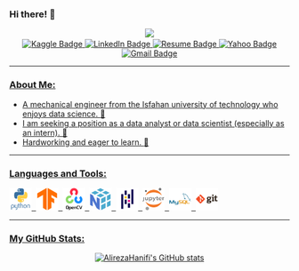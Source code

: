 ### Hi there! 👋

<div id="header" align="center">
  <img src="https://media.giphy.com/media/Lg6vO9CNlQmUna1c5i/giphy.gif" width="100"/>
</div>

<div id="badges" align="center">
  <a href="https://www.kaggle.com/alirezahanifi">
    <img src="https://img.shields.io/badge/Kaggle-20BEFF?style=for-the-badge&logo=Kaggle&logoColor=white" alt="Kaggle Badge"/>
  </a>  
  <a href="https://www.linkedin.com/in/alireza-hanifi/">
    <img src="https://img.shields.io/badge/LinkedIn-blue?style=for-the-badge&logo=linkedin&logoColor=white" alt="LinkedIn Badge"/>
  </a>
  <a href="https://github.com/AlirezaHanifi/My_CV/blob/master/AlirezaHanifi's%20English%20resume.pdf/">
    <img src="https://img.shields.io/badge/Resume-black?style=for-the-badge&logo=github&logoColor=white" alt="Resume Badge"/>
  </a>  
  <a href="mailto:hanifi1375@yahoo.com">
    <img src="https://img.shields.io/badge/Yahoo-blueviolet?style=for-the-badge&logo=yahoo&logoColor=white" alt="Yahoo Badge"/>
  </a>
  <a href="mailto:a.hanifi1375@gmail.com">
    <img src="https://img.shields.io/badge/Gmail-lightgray?style=for-the-badge&logo=gmail&logoColor=red" alt="Gmail Badge"/>
</div>

---

### About Me:
- A mechanical engineer from the Isfahan university of technology who enjoys data science. :wrench:
- I am seeking a position as a data analyst or data scientist (especially as an intern). :mag_right:
- Hardworking and eager to learn. :racehorse:

---

### Languages and Tools:
<div>
  <img src="https://github.com/devicons/devicon/blob/master/icons/python/python-original-wordmark.svg" title="Python" alt="Python" width="40" height="40"/>&nbsp;
  <img src="https://github.com/devicons/devicon/blob/master/icons/tensorflow/tensorflow-original.svg" title="Tensorflow" alt="Tensorflow" width="40" height="40"/>&nbsp;
  <img src="https://github.com/devicons/devicon/blob/master/icons/opencv/opencv-original-wordmark.svg" title="OpenCV" alt="OpenCV" width="40" height="40"/>&nbsp;
  <img src="https://github.com/devicons/devicon/blob/master/icons/numpy/numpy-original.svg" title="Numpy" alt="Numpy" width="40" height="40"/>&nbsp;
  <img src="https://github.com/devicons/devicon/blob/master/icons/pandas/pandas-original.svg" title="Pandas" alt="Pandas" width="40" height="40"/>&nbsp;
  <img src="https://github.com/devicons/devicon/blob/master/icons/jupyter/jupyter-original-wordmark.svg" title="Jupyter" alt="Jupyter" width="40" height="40"/>&nbsp;
  <img src="https://github.com/devicons/devicon/blob/master/icons/mysql/mysql-original-wordmark.svg"  title="MySQL" alt="MySQL" width="40" height="40"/>&nbsp;
  <img src="https://github.com/devicons/devicon/blob/master/icons/git/git-original-wordmark.svg" title="Git" **alt="Git" width="40" height="40"/>
</div>
  
---
  
### My GitHub Stats:  
  
<div id="header" align="center">
  <img src="https://github-readme-stats.vercel.app/api?username=AlirezaHanifi&show_icons=true&theme=react" alt="AlirezaHanifi's GitHub stats"/>
</div>
